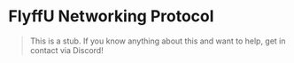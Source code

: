 # FlyffU Networking Protocol
> This is a stub. If you know anything about this and want to help, get in contact via Discord!
